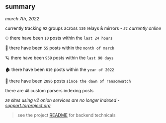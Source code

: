
## summary
_march 7th, 2022_

currently tracking `92` groups across `130` relays & mirrors - _`51` currently online_

⏲ there have been `10` posts within the `last 24 hours`

🦈 there have been `55` posts within the `month of march`

🪐 there have been `959` posts within the `last 90 days`

🏚 there have been `610` posts within the `year of 2022`

🦕 there have been `2896` posts `since the dawn of ransomwatch`

there are `48` custom parsers indexing posts

_`20` sites using v2 onion services are no longer indexed - [support.torproject.org](https://support.torproject.org/onionservices/v2-deprecation/)_

> see the project [README](https://github.com/thetanz/ransomwatch#ransomwatch--) for backend technicals
